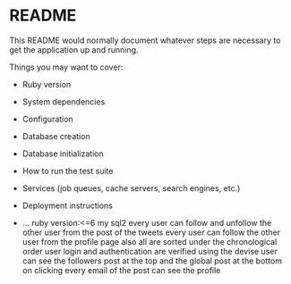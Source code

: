 # README

This README would normally document whatever steps are necessary to get the
application up and running.

Things you may want to cover:

* Ruby version

* System dependencies

* Configuration

* Database creation

* Database initialization

* How to run the test suite

* Services (job queues, cache servers, search engines, etc.)

* Deployment instructions

* ...
ruby version:<=6
my sql2
every user can follow and unfollow the other user from the post of the tweets
every user can follow the other user from the profile page also
all are sorted under the chronological order
user login and authentication are verified using the devise
user can see the followers post at the top and the global post at the bottom
on clicking every email of the post can see the profile
